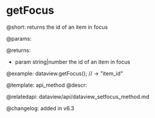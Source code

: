 getFocus
=============

@short: returns the id of an item in focus


@params:


@returns:
- param	string|number      the id of an item in focus


@example:
dataview.getFocus(); // -> "item_id"


@template: api_method
@descr:


@relatedapi: dataview/api/dataview_setfocus_method.md

@changelog:
added in v6.3


